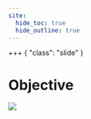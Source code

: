 ```yaml
---
site:
  hide_toc: true
  hide_outline: true
---
```


+++ { "class": "slide" }

# Objective

![](#tip:objective-history-of)
